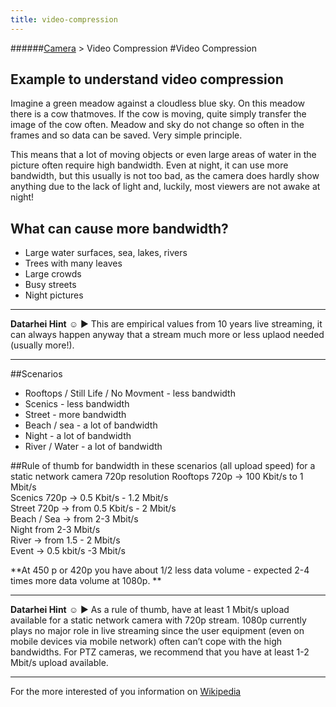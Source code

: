 ```yaml
---
title: video-compression
---
```

######[Camera](../wiki/camera-technology.html) > Video Compression
#Video Compression
## Example to understand video compression
Imagine a green meadow against a cloudless blue sky. On this meadow there is  a cow thatmoves. If the cow is moving, quite simply transfer the image of the cow often. Meadow and sky do not change so often in the frames and so data can be saved. Very simple principle.  

This means that a lot of moving objects or even large areas of water in the picture often require high bandwidth. Even at night, it can  use more bandwidth, but this usually is not too bad, as the camera does hardly show anything due to the lack of light and, luckily, most viewers are not awake at night!  

## What can cause more bandwidth?  
* Large water surfaces, sea, lakes, rivers  
* Trees with many leaves   
* Large crowds  
* Busy streets  
* Night pictures  

--- 
**Datarhei Hint** ☺ ► This are empirical values from 10 years live streaming, it can always happen anyway that a stream much more or less uplaod needed (usually more!).  

---
##Scenarios  
* Rooftops / Still Life / No Movment - less bandwidth  
* Scenics - less bandwidth  
* Street - more bandwidth  
* Beach / sea - a lot of bandwidth  
* Night - a lot of bandwidth  
* River / Water - a lot of bandwidth  

##Rule of thumb for bandwidth in these scenarios (all upload speed) for a static network camera 720p resolution
Rooftops 720p → 100 Kbit/s to 1 Mbit/s  
Scenics 720p → 0.5 Kbit/s - 1.2 Mbit/s  
Street 720p → from 0.5 Kbit/s - 2 Mbit/s  
Beach / Sea → from 2-3 Mbit/s  
Night from 2-3 Mbit/s  
River → from 1.5 - 2 Mbit/s  
Event → 0.5 kbit/s -3 Mbit/s  

**At 450 p or 420p you have about 1/2 less data volume - expected 2-4 times more data volume at 1080p.  **

---
**Datarhei Hint** ☺ ► As a rule of thumb, have at least 1 Mbit/s upload available for a static network camera with 720p stream. 1080p currently plays no major role in live streaming since the user equipment (even on mobile devices via mobile network) often can’t cope with the high bandwidths. For PTZ cameras, we recommend that you have at least 1-2 Mbit/s upload available.  

---
For the more interested of you information on 
<a href="https://en.wikipedia.org/wiki/Video_coding_format" target="_blank">Wikipedia</a>